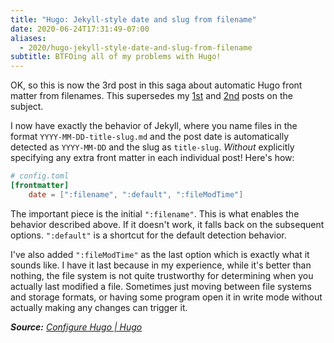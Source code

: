 ```yaml
---
title: "Hugo: Jekyll-style date and slug from filename"
date: 2020-06-24T17:31:49-07:00
aliases:
  - 2020/hugo-jekyll-style-date-and-slug-from-filename
subtitle: BTFOing all of my problems with Hugo!
---
```

OK, so this is now the 3rd post in this saga about automatic Hugo front
matter from filenames. This supersedes my [1st][] and [2nd][] posts on
the subject.

[1st]: /2020/friendship-ended-with-jekyll-now-hugo-is-my-best-friend/
[2nd]: /2020/hugo-change-the-automatic-title-and-slug/

I now have exactly the behavior of Jekyll, where you name files in the
format `YYYY-MM-DD-title-slug.md` and the post date is automatically
detected as `YYYY-MM-DD` and the slug as `title-slug`. *Without*
explicitly specifying any extra front matter in each individual post!
Here's how:
```toml
# config.toml
[frontmatter]
	date = [":filename", ":default", ":fileModTime"]
```
The important piece is the initial `":filename"`. This is what enables
the behavior described above. If it doesn't work, it falls back on the
subsequent options. `":default"` is a shortcut for the default detection
behavior.

I've also added `":fileModTime"` as the last option which
is exactly what it sounds like. I have it last because in my experience,
while it's better than nothing, the file system is not quite trustworthy
for determining when you actually last modified a file. Sometimes just
moving between file systems and storage formats, or having some program
open it in write mode without actually making any changes can trigger
it.

***Source:** [Configure Hugo | Hugo]*

[Configure Hugo | Hugo]:
https://gohugo.io/getting-started/configuration/#configure-front-matter
